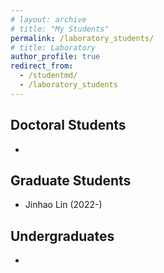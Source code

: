 ```yaml
---
# layout: archive
# title: "My Students"
permalink: /laboratory_students/
# title: Laboratory
author_profile: true
redirect_from: 
  - /studentmd/
  - /laboratory_students
---
```


Doctoral Students
--------
* 

Graduate Students
--------
* Jinhao Lin (2022-)

Undergraduates
--------
* 
